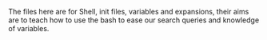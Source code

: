 The files here are for Shell, init files, variables and expansions, their aims are to teach how to use the bash to ease our search queries and knowledge of variables.

